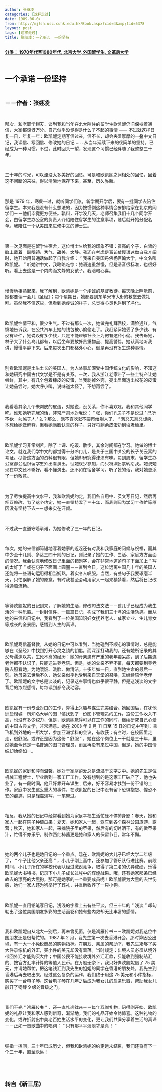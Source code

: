 ```yaml
---
author: 张继凌
categories: [这样走过]
date: 1989-06-04
from: http://mjlsh.usc.cuhk.edu.hk/Book.aspx?cid=4&amp;tid=5378
layout: post
tags: [这样走过]
title: 张继凌：一个承诺  一份坚持
---
```


<div style="margin: 15px 10px 10px 0px;">
<div>
<span id="ctl00_ContentPlaceHolder1_chapter1_SubjectLabel" style="font-weight:bold;text-decoration:underline;">
   分类： 1970年代至1980年代, 北京大学, 外国留学生, 文革后大学
  </span>
</div>
<p class="p1">
<b>
<font size="5">
<span class="s1">
</span>
<br/>
</font>
</b>
</p>
<p class="p2">
<b>
<font size="5">
<span class="s1" style="">
     一个承诺
    </span>
<span class="s2" style="">
<span class="Apple-converted-space">
</span>
</span>
<span class="s1" style="">
     一份坚持
    </span>
</font>
</b>
</p>
<p class="p1">
<b>
<font size="4">
<span class="s1">
</span>
<br/>
</font>
</b>
</p>
<p class="p2">
<span class="s1">
<b>
<font size="4">
     －－作者：张继凌
    </font>
</b>
</span>
</p>
<p class="p1">
<span class="s1">
</span>
<br/>
</p>
<p class="p2">
<span class="s1">
   那次，和老同学聊天，谈到我和当年在北大陪住的留学生欧凯妮仍旧保持着通信，大家都惊讶万分。自己似乎没觉得是什么了不起的事情
  </span>
<span class="s2">
   ——
  </span>
<span class="s1">
   不过就这样日复一日，年复一年：欧凯妮定期写信过来，信不长，却会夹着厚厚的一叠中文日记，我读信、写回信、修改她的日记
  </span>
<span class="s2">
   ……
  </span>
<span class="s1">
   从当年延续下来的很简单的坚持，已经成为一种习惯。不过，此时回头一望，发现这个习惯已经伴随了我整整三十年。
  </span>
</p>
<p class="p1">
<span class="s1">
</span>
<br/>
</p>
<p class="p2">
<span class="s1">
   三十年的时光，可以湮没太多美好的回忆。可是和欧凯妮之间相处的回忆，因着这不间断的来往，得以清晰地保存下来，甚至，历久弥新。
  </span>
</p>
<p class="p1">
<span class="s1">
</span>
<br/>
</p>
<p class="p2">
<span class="s1">
   那是
  </span>
<span class="s2">
   1979
  </span>
<span class="s1">
   年，寒假一过，就听同学们说，新学期开学后，要有一批同学去陪住留学生。本来我是没有什么想法的，因为按惯例这种事情会安排给家在北京的同学们－－他们毕竟更方便些。孰料，开学没几天，老师召集我们十几个同学开会，由留学生办公室的负责人介绍陪住留学生的注意事项，随后就开始分配名单。我陪住一个从美国来进修中文的博士生。
  </span>
</p>
<p class="p1">
<span class="s1">
</span>
<br/>
</p>
<p class="p2">
<span class="s1">
   第一次见面是在留学生宿舍，这位博士生给我的印象不错：高高的个子，白皙的脸上戴着一副眼镜，秀气、甜美、文静。我还在考虑是否该放慢语速做自我介绍时，她开始用普通话做起了自我介绍：
  </span>
<span class="s2">
   “
  </span>
<span class="s1">
   我来自美国丹佛杨百翰大学，中文名叫欧凯妮。
  </span>
<span class="s2">
   ”
  </span>
<span class="s1">
   听她讲中文，我略略吃惊：她语速虽然慢，但是语音很标准，也很好听。看上去这是一个内向而文静的女孩子。我暗暗心喜。
  </span>
</p>
<p class="p1">
<span class="s1">
</span>
<br/>
</p>
<p class="p2">
<span class="s1">
   慢慢地相熟起来，我了解到，欧凯妮是一个虔诚的基督教徒。每天晚上睡觉前，她都要读一会儿《圣经》；每个星期日，她都要到东单米市大街的教堂去做礼拜。虽然我不信这些，但看到她虔诚的样子，总觉得心灵也得到了净化。
  </span>
</p>
<p class="p1">
<span class="s1">
</span>
<br/>
</p>
<p class="p2">
<span class="s1">
   欧凯妮性情平和，很少生气。不过有那么一次，她做完礼拜回校，满脸通红，气愤地告诉我，在公共汽车上她的钱包被小偷偷走了。我赶紧问她丢了多少钱、有没有证件，她说没有多少钱，只是不能理解社会上为何有这种小偷。我告诉她，林子大了什么鸟儿都有，以后坐车要放好贵重物品、提高警惕。她认真地听我讲，慢慢平静下来，后来每次出门都格外小心，倒是再没有发生这种事情。
  </span>
</p>
<p class="p1">
<span class="s1">
</span>
<br/>
</p>
<p class="p2">
<span class="s1">
   别看欧凯妮是土生土长的美国人，为人处事却深受中国传统文化的影响，不知这和她研究中国古代文学是不是有关系。一次，我从浙江老家带了一些土特产让她尝鲜，其中，有几个包着糠皮的皮蛋，当我剥掉外壳，亮出里面透出松花的皮蛋让她品尝时，她大呼小叫，说味道太怪了，不想再尝了。
  </span>
</p>
<p class="p1">
<span class="s1">
</span>
<br/>
</p>
<p class="p2">
<span class="s1">
   我看着其余几个未剥皮的皮蛋，对她说，没关系，你不喜欢吃，我和其他同学吃。谁知她听完我的话，非常严肃地对我说：
  </span>
<span class="s2">
   “
  </span>
<span class="s1">
   张，你们孔夫子不是说过
  </span>
<span class="s2">
   ‘
  </span>
<span class="s1">
   己所不欲、勿施于人
  </span>
<span class="s2">
   ’
  </span>
<span class="s1">
   么？那么，我不喜欢就不要再给别人了。
  </span>
<span class="s2">
   ”
  </span>
<span class="s1">
   我又无奈又想笑，本想给她做解释，但看她满脸认真的样子，只好将剩余皮蛋扔到垃圾桶里。
  </span>
</p>
<p class="p1">
<span class="s1">
</span>
<br/>
</p>
<p class="p2">
<span class="s1">
   欧凯妮学习非常刻苦，除了上课、吃饭、散步，其余时间都在学习。她做的博士论文，就连我们学中文的都觉得十分冷门儿，是关于三国中关公的长子关云索的考证。尽管这方面的资料很有限，但她却研究得津津有味。每到周末，留学生办公室都会组织留学生外出看演出，但她很少参加，而只将演出票转给我。她说她现在中文还不够好，看不懂演出，还不如在宿舍学习。听了她的话，我对她更添了一份敬意。
  </span>
</p>
<p class="p1">
<span class="s1">
</span>
<br/>
</p>
<p class="p2">
<span class="s1">
   为了尽快提高中文水平，我和欧凯妮约定，我们各自用中、英文写日记，然后再相互修改。为了这个约定，她一直坚持写了三十年，而我则因为学习工作忙等原因没有坚持下去－－想来实在汗颜。
  </span>
</p>
<p class="p1">
<span class="s1">
</span>
<br/>
</p>
<p class="p2">
<span class="s1">
   不过我一直遵守着承诺，为她修改了三十年的日记。
  </span>
</p>
<p class="p1">
<span class="s1">
</span>
<br/>
</p>
<p class="p2">
<span class="s1">
   每次，她的来信都简短地写着她家的近况还有对我和我家庭的问候与祝福，而其中少至十几则、多达三四十则的日记，则记录了她的工作、生活、家庭方方面面的情况。我会认真地修改日记里面的错别字，会在非常地道的句子下面加上
  </span>
<span class="s2">
   “
  </span>
<span class="s1">
   写的太好了
  </span>
<span class="s2">
   ”
  </span>
<span class="s1">
   或在句子下面画上圆圈－－直到今日，这位远离中国几十年的美国人还能将一些语句运用得相当娴熟，着实令人叹服。当然，有些句子我要琢磨半天，只怕误解了她的原意。有时我甚至会动用家人一起来猜猜看，然后将日记改得通顺流畅。
  </span>
</p>
<p class="p1">
<span class="s1">
</span>
<br/>
</p>
<p class="p2">
<span class="s1">
   等待欧凯妮的日记到来，了解她的生活，修改句法文法－－这几乎已经成为我生活的一种乐趣。一封封信件、一篇篇日记，构成了我们三十年的生活轨迹。而从她的来信和日记中，我看到了一位美国知识妇女抚养老人、成家立业、生儿育女等成长的全景图，感悟到人生的真谛。
  </span>
</p>
<p class="p1">
<span class="s1">
</span>
<br/>
</p>
<p class="p2">
<span class="s1">
   欧凯妮笃信基督教。从她的日记中可以看到，当她碰到不顺心的事情时，总是能够在《圣经》中找到打开心灵之锁的钥匙。而深深打动我的，还有她所记录的其父母濡沫以共，生死不离的经历：她的母亲患有严重的老年痴呆症，到了后期连老伴都不认识了，只能送进养老院。但是，她的父亲不弃不离，每天都要到养老院去照看她，为她喂饭、洗脸、做清洁，十多年如一日，直到她生命的最后一刻。她母亲去世后不久，她父亲似乎也受到来自天堂的召唤，去继续陪伴老伴了。欧凯妮的文字总是淡淡的，记录这些事情也似乎很平静，但是这浅淡的文字背后的浓烈感情，每每读到都令我动容。
  </span>
</p>
<p class="p1">
<span class="s1">
</span>
<br/>
</p>
<p class="p2">
<span class="s1">
   欧凯妮有一份专业对口的工作，算得上兴趣与谋生完美结合。她回国后，在犹他洲盐湖城一所知名大学的图书馆找到了一份图书管理员的工作。这份工作收入不高，也没有多少权力，但是，欧凯妮觉得可以在工作的同时，继续研究自己心爱的中国古典文学，非常满意。她在
  </span>
<span class="s2">
   2008
  </span>
<span class="s1">
   年
  </span>
<span class="s2">
   9
  </span>
<span class="s1">
   月
  </span>
<span class="s2">
   11
  </span>
<span class="s1">
   日至
  </span>
<span class="s2">
   15
  </span>
<span class="s1">
   日的日记中写到：乘飞机到外地的一所大学，参加亚洲学科的会议，有收获；有空时，在校园里走走，很舒服。或许正是因为这份
  </span>
<span class="s2">
   “
  </span>
<span class="s1">
   舒服
  </span>
<span class="s2">
   ”
  </span>
<span class="s1">
   ，她在这个岗位上一干就是三十年，虽然她至今还是一名普通的图书管理员，而且再没有来过中国，但是，她的中国情结却始终如一。
  </span>
</p>
<p class="p1">
<span class="s1">
</span>
<br/>
</p>
<p class="p2">
<span class="s1">
   欧凯妮的家庭和睦而温馨，她对于家庭的爱总是流溢于文字之中。她的先生是位机械工程博士，毕业后到一家工厂工作。没有想到的是这家工厂破产了，他也失业了。有一段时间，他只好靠开车谋生；后来，好不容易才找到一份不错的工作。家庭中发生这么重大的事件，在欧凯妮的日记中没有留下恐惧抱怨、惶恐不安的痕迹，只是轻描淡写，一笔带过。
  </span>
</p>
<p class="p1">
<span class="s1">
</span>
<br/>
</p>
<p class="p2">
<span class="s1">
   相反，我从她的日记中经常看到她为家庭幸福生活忙碌不停的身影：春天，她和家人一起在院子种植瓜果：夏天，她和家人一起，驾车到各个森林公园旅游、露营；秋天，她和家人一起，采摘院子里的苹果，然后有的切片晒干，有的做苹果汁，忙得不亦乐乎。制作西红柿酱更是她和家人的保留节目，常年不懈。
  </span>
</p>
<p class="p1">
<span class="s1">
</span>
<br/>
</p>
<p class="p2">
<span class="s1">
   她的两个儿子也是她日记的一个重点。现在，欧凯妮的大儿子已经大学二年级了，
  </span>
<span class="s2">
   “
  </span>
<span class="s1">
   个子比他父亲还高
  </span>
<span class="s2">
   ”
  </span>
<span class="s1">
   ，小儿子刚上高中，还参加了管乐队行进比赛。前段时间，小儿子所在的学校代表队经过激烈竞争，取得了第二名的优异成绩，乐得欧凯妮大书特书，记录下小儿子成长过程中的辉煌战果。哦，还有她家那条已经故去的漂亮的大黑狗，那可是她家的一个重要成员呢！欧凯妮很为大黑的去世伤感，她们一家人还为狗举行了葬礼，并重新收养了一只小狗。
  </span>
</p>
<p class="p1">
<span class="s1">
</span>
<br/>
</p>
<p class="p2">
<span class="s1">
   欧凯妮一直用铅笔写日记，浅浅的字看上去有些平淡，但三十年的
  </span>
<span class="s2">
   “
  </span>
<span class="s1">
   浅淡
  </span>
<span class="s2">
   ”
  </span>
<span class="s1">
   却勾勒出了这位美国朋友多彩的生活画卷和她有些内敛却无比丰富的感情。
  </span>
</p>
<p class="p1">
<span class="s1">
</span>
<br/>
</p>
<p class="p2">
<span class="s1">
   我和欧凯妮自从北大一别后，再未曾见面，仅是鸿雁传书－－欧凯妮对我这位中国朋友还是很帮忙的。
  </span>
<span class="s2">
   1987
  </span>
<span class="s1">
   年
  </span>
<span class="s2">
   2
  </span>
<span class="s1">
   月，我先生第一次去香港开会。那时算因公出境，有一大一小免税商品的购物指标。在朋友、亲属的帮助下，我先生凑够了买大件录像机的外汇，买小件的美元却没有着落。当时规定：出境人员必须从境外带回外汇才能购买大件；中国公民不能接收境外外汇汇款，只能收到强制结汇的、按官方汇率计算的等值人民币。在万般无奈下，我只好向欧凯妮借了
  </span>
<span class="s2">
   75
  </span>
<span class="s1">
   美元，并请她帮忙，把这笔钱汇到我先生的姐姐的同学在香港的朋友处，我先生到香港后再去取出来。经过这么复杂的运作，我们终于用这
  </span>
<span class="s2">
   75
  </span>
<span class="s1">
   美元和小件指标，购买了一台电子琴。这台电子琴在几年之后成为我女儿的启蒙乐器，帮助我女儿敲开了钢琴
  </span>
<span class="s2">
   9
  </span>
<span class="s1">
   级的晋级之门。
  </span>
</p>
<p class="p1">
<span class="s1">
</span>
<br/>
</p>
<p class="p2">
<span class="s1">
   我们不光
  </span>
<span class="s2">
   “
  </span>
<span class="s1">
   鸿雁传书
  </span>
<span class="s2">
   ”
  </span>
<span class="s1">
   ，还一直礼尚往来－－每年互赠礼物。记得刚开始，欧凯妮的礼品让我和家人感到新奇，渐渐地，我们的礼品开始令她惊喜。这种礼物的变化，或许折射出中美老百姓生活水平的变化，更让我们共同分享着生活的真谛－－正如一首歌曲中的唱词：
  </span>
<span class="s2">
   “
  </span>
<span class="s1">
   只有那平平淡淡才是真！
  </span>
<span class="s2">
   ”
  </span>
</p>
<p class="p1">
<span class="s1">
</span>
<br/>
</p>
<p class="p2">
<span class="s1">
   弹指一挥间，三十年已成历史，但我和欧凯妮的约定远未结束，我们还将有下一个三十年，直至永远！
  </span>
</p>
<p class="p1">
<span class="s1">
</span>
<br/>
</p>
<p class="p1">
<b>
<font size="4">
<span class="s1">
</span>
<br/>
</font>
</b>
</p>
<p class="p2">
<span class="s1">
<b>
<font size="4">
     转自《新三届》
    </font>
</b>
</span>
</p>
</div>
